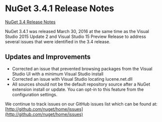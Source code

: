 
# NuGet 3.4.1 Release Notes

[NuGet 3.4 Release Notes](../nuget-3.4) 

NuGet 3.4.1 was released March 30, 2016 at the same time as the Visual Studio 2015 Update 2 and Visual Studio 15 Preview Release to address several issues that were identified in the 3.4 release.

## Updates and Improvements

* Corrected an issue that prevented browsing packages from the Visual Studio UI with a minimum Visual Studio install
* Corrected an issue with Visual Studio locating lucene.net.dll
* All sources should not be the default repository source after a NuGet extension install or update.  You can opt-in to this feature from the configuration settings.


We continue to track issues on our GitHub issues list which can be found at: [http://github.com/nuget/home/issues](http://github.com/nuget/home/issues)
